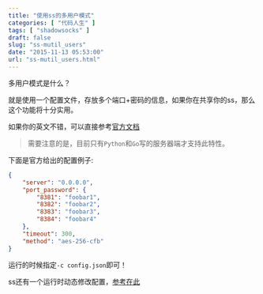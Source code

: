 ```yaml
---
title: "使用ss的多用户模式"
categories: [ "代码人生" ]
tags: [ "shadowsocks" ]
draft: false
slug: "ss-mutil_users"
date: "2015-11-13 05:53:00"
url: "ss-mutil_users.html"
---
```


多用户模式是什么？

就是使用一个配置文件，存放多个端口+密码的信息，如果你在共享你的ss，那么这个功能将十分实用。


<!--more-->


如果你的英文不错，可以直接参考[官方文档][1]


> 需要注意的是，目前只有`Python`和`Go`写的服务器端才支持此特性。

下面是官方给出的配置例子:

```json
{
    "server": "0.0.0.0",
    "port_password": {
        "8381": "foobar1",
        "8382": "foobar2",
        "8383": "foobar3",
        "8384": "foobar4"
    },
    "timeout": 300,
    "method": "aes-256-cfb"
}
```

运行的时候指定`-c config.json`即可！


ss还有一个运行时动态修改配置，[参考在此][2]


  [1]: https://github.com/shadowsocks/shadowsocks/wiki/Configure-Multiple-Users
  [2]: https://github.com/shadowsocks/shadowsocks/wiki/Manage-Multiple-Users